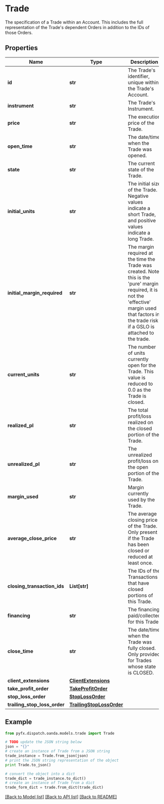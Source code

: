 # Trade

The specification of a Trade within an Account. This includes the full representation of the Trade's dependent Orders in addition to the IDs of those Orders.

## Properties
Name | Type | Description | Notes
------------ | ------------- | ------------- | -------------
**id** | **str** | The Trade&#39;s identifier, unique within the Trade&#39;s Account. | [optional] 
**instrument** | **str** | The Trade&#39;s Instrument. | [optional] 
**price** | **str** | The execution price of the Trade. | [optional] 
**open_time** | **str** | The date/time when the Trade was opened. | [optional] 
**state** | **str** | The current state of the Trade. | [optional] 
**initial_units** | **str** | The initial size of the Trade. Negative values indicate a short Trade, and positive values indicate a long Trade. | [optional] 
**initial_margin_required** | **str** | The margin required at the time the Trade was created. Note, this is the &#39;pure&#39; margin required, it is not the &#39;effective&#39; margin used that factors in the trade risk if a GSLO is attached to the trade. | [optional] 
**current_units** | **str** | The number of units currently open for the Trade. This value is reduced to 0.0 as the Trade is closed. | [optional] 
**realized_pl** | **str** | The total profit/loss realized on the closed portion of the Trade. | [optional] 
**unrealized_pl** | **str** | The unrealized profit/loss on the open portion of the Trade. | [optional] 
**margin_used** | **str** | Margin currently used by the Trade. | [optional] 
**average_close_price** | **str** | The average closing price of the Trade. Only present if the Trade has been closed or reduced at least once. | [optional] 
**closing_transaction_ids** | **List[str]** | The IDs of the Transactions that have closed portions of this Trade. | [optional] 
**financing** | **str** | The financing paid/collected for this Trade. | [optional] 
**close_time** | **str** | The date/time when the Trade was fully closed. Only provided for Trades whose state is CLOSED. | [optional] 
**client_extensions** | [**ClientExtensions**](ClientExtensions.md) |  | [optional] 
**take_profit_order** | [**TakeProfitOrder**](TakeProfitOrder.md) |  | [optional] 
**stop_loss_order** | [**StopLossOrder**](StopLossOrder.md) |  | [optional] 
**trailing_stop_loss_order** | [**TrailingStopLossOrder**](TrailingStopLossOrder.md) |  | [optional] 

## Example

```python
from pyfx.dispatch.oanda.models.trade import Trade

# TODO update the JSON string below
json = "{}"
# create an instance of Trade from a JSON string
trade_instance = Trade.from_json(json)
# print the JSON string representation of the object
print Trade.to_json()

# convert the object into a dict
trade_dict = trade_instance.to_dict()
# create an instance of Trade from a dict
trade_form_dict = trade.from_dict(trade_dict)
```
[[Back to Model list]](../README.md#documentation-for-models) [[Back to API list]](../README.md#documentation-for-api-endpoints) [[Back to README]](../README.md)


